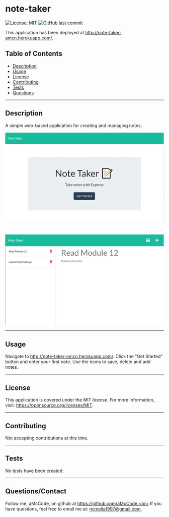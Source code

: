 
# note-taker

[![License: MIT](https://img.shields.io/badge/License-MIT-yellow.svg)](https://opensource.org/licenses/MIT) [![GitHub last commit](https://img.shields.io/github/last-commit/aMcCode/readme-generator?style=flat)]()

This application has been deployed at http://note-taker-amcn.herokuapp.com/.

## Table of Contents
* [Description](#Description)
* [Usage](#Usage)
* [License](#License)
* [Contributing](#Contributing)
* [Tests](#Tests)
* [Questions](#Questions)
***

## Description
A simple web-based application for creating and managing notes.

![Alt text](./public/assets/images/Landing.gif?raw=true "Landing Page")
#
![Alt text](./public/assets/images/Notes.gif?raw=true "Notes Page")

***

## Usage
Navigate to http://note-taker-amcn.herokuapp.com/. Click the "Get Started" button and enter your first note. Use the icons to save, delete and add notes.
***

## License
This application is covered under the MIT license. For more information, visit:
  https://opensource.org/licenses/MIT.
***

## Contributing
Not accepting contributions at this time.
***

## Tests
No tests have been created.
***

## Questions/Contact

Follow me, aMcCode, on github at https://github.com/aMcCode.<br>
If you have questions, feel free to email me at: mcneila1997@gmail.com.

